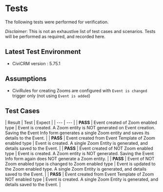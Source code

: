 # Tests

The following tests were performed for verification.

*Disclaimer*: This is not an exhaustive list of test cases and scenarios. Tests will be performed as required, and recorded here.

## Latest Test Environment

* CiviCRM version : 5.75.1

## Assumptions

* CiviRules for creating Zooms are configured with `Event is changed` trigger only (not using `Event is added`)

## Test Cases

| Result | Test | Expect |
| --- | --- |
| **PASS**  | Event created of Zoom enabled type | Event is created. A Zoom entity is NOT generated on Event creation. Saving the Event Info form generates a single Zoom entity and saves its details to the Event. |
| **PASS**  | Event created from Event Template of Zoom enabled type | Event is created. A single Zoom Entity is generated, and details saved to the Event. |
| **PASS**  | Event created of NOT Zoom enabled type | Event is created. A Zoom entity is NOT generated. Saving the Event Info form again does NOT generate a Zoom entity. |
| **PASS**  | Event of NOT Zoom enabled type is changed to Zoom enabled type | Event is updated to the Zoom enabled type. A single Zoom Entity is generated, and details saved to the Event. |
| **PASS**  | Event created from Event Template of Zoom NOT enabled type | Event is created. A single Zoom Entity is generated, and details saved to the Event. |
